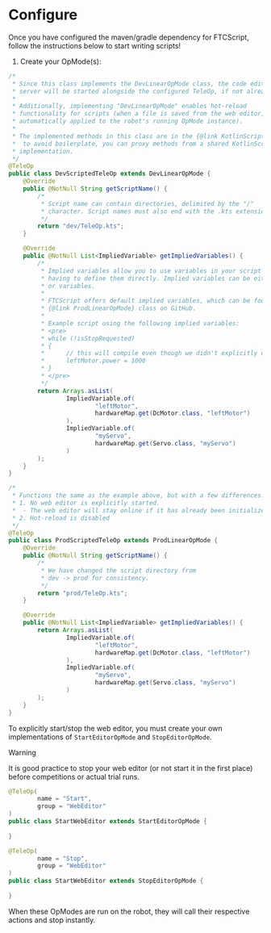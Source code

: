 # Configure
Once you have configured the maven/gradle dependency for FTCScript, follow the instructions below to start writing scripts!

1. Create your OpMode(s):
```java
/*
 * Since this class implements the DevLinearOpMode class, the code editor web 
 * server will be started alongside the configured TeleOp, if not already started.
 * 
 * Additionally, implementing "DevLinearOpMode" enables hot-reload 
 * functionality for scripts (when a file is saved from the web editor, changes are
 * automatically applied to the robot's running OpMode instance).
 * 
 * The implemented methods in this class are in the {@link KotlinScript} class, so
 *  to avoid boilerplate, you can proxy methods from a shared KotlinScript 
 * implementation.
 */
@TeleOp
public class DevScriptedTeleOp extends DevLinearOpMode {
    @Override
    public @NotNull String getScriptName() {
        /*
         * Script name can contain directories, delimited by the "/" 
         * character. Script names must also end with the .kts extension.
         */
        return "dev/TeleOp.kts";
    }

    @Override
    public @NotNull List<ImpliedVariable> getImpliedVariables() {
        /*
         * Implied variables allow you to use variables in your script without 
         * having to define them directly. Implied variables can be either methods
         * or variables.
         * 
         * FTCScript offers default implied variables, which can be found in the 
         * {@link ProdLinearOpMode} class on GitHub.
         * 
         * Example script using the following implied variables:
         * <pre>
         * while (!isStopRequested)
         * {
         *      // this will compile even though we didn't explicitly define
         *      leftMotor.power = 1000
         * }
         * </pre>
         */
        return Arrays.asList(
                ImpliedVariable.of(
                        "leftMotor",
                        hardwareMap.get(DcMotor.class, "leftMotor")
                ),
                ImpliedVariable.of(
                        "myServo",
                        hardwareMap.get(Servo.class, "myServo")
                )
        );
    }
}
```
 
```java
/*
 * Functions the same as the example above, but with a few differences:
 * 1. No web editor is explicitly started.
 *  - The web editor will stay online if it has already been initialized.
 * 2. Hot-reload is disabled
 */
@TeleOp
public class ProdScriptedTeleOp extends ProdLinearOpMode {
    @Override
    public @NotNull String getScriptName() {
        /*
         * We have changed the script directory from 
         * dev -> prod for consistency. 
         */
        return "prod/TeleOp.kts";
    }

    @Override
    public @NotNull List<ImpliedVariable> getImpliedVariables() {
        return Arrays.asList(
                ImpliedVariable.of(
                        "leftMotor",
                        hardwareMap.get(DcMotor.class, "leftMotor")
                ),
                ImpliedVariable.of(
                        "myServo",
                        hardwareMap.get(Servo.class, "myServo")
                )
        );
    }
}
```

To explicitly start/stop the web editor, you must create your own implementations of `StartEditorOpMode` and `StopEditorOpMode`.
> [!WARNING]
> It is good practice to stop your web editor (or not start it in the first place) before competitions or actual trial runs. 

```java
@TeleOp(
        name = "Start",
        group = "WebEditor"
)
public class StartWebEditor extends StartEditorOpMode {
    
}
```

```java
@TeleOp(
        name = "Stop",
        group = "WebEditor"
)
public class StartWebEditor extends StopEditorOpMode {
    
}
```
When these OpModes are run on the robot, they will call their respective actions and stop instantly.

